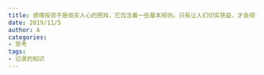 ```yaml
---
title: 感情投资不是收买人心的把戏，它包含着一些基本规则。只有让人们切实获益，才会得到真心拥护，并发自内心跟随
date: 2019/11/5
author: A
categories:
- 思考
tags:
- 记录的知识
---
```

